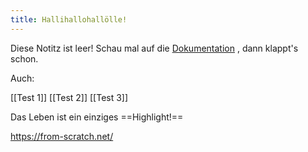 ```yaml
---
title: Hallihallohallölle!
---
```


Diese Notitz ist leer!
Schau mal auf die [Dokumentation](https://quartz.jzhao.xyz) , dann klappt's schon.

Auch:

[[Test 1]]
[[Test 2]]
[[Test 3]]

Das Leben ist ein einziges ==Highlight!==

https://from-scratch.net/

